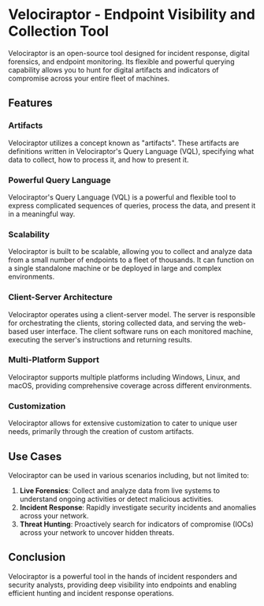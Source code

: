 # Velociraptor - Endpoint Visibility and Collection Tool

Velociraptor is an open-source tool designed for incident response, digital forensics, and endpoint monitoring. Its flexible and powerful querying capability allows you to hunt for digital artifacts and indicators of compromise across your entire fleet of machines.

## Features

### Artifacts

Velociraptor utilizes a concept known as "artifacts". These artifacts are definitions written in Velociraptor's Query Language (VQL), specifying what data to collect, how to process it, and how to present it. 

### Powerful Query Language

Velociraptor's Query Language (VQL) is a powerful and flexible tool to express complicated sequences of queries, process the data, and present it in a meaningful way. 

### Scalability

Velociraptor is built to be scalable, allowing you to collect and analyze data from a small number of endpoints to a fleet of thousands. It can function on a single standalone machine or be deployed in large and complex environments.

### Client-Server Architecture

Velociraptor operates using a client-server model. The server is responsible for orchestrating the clients, storing collected data, and serving the web-based user interface. The client software runs on each monitored machine, executing the server's instructions and returning results.

### Multi-Platform Support

Velociraptor supports multiple platforms including Windows, Linux, and macOS, providing comprehensive coverage across different environments.

### Customization

Velociraptor allows for extensive customization to cater to unique user needs, primarily through the creation of custom artifacts.

## Use Cases

Velociraptor can be used in various scenarios including, but not limited to:

1. **Live Forensics**: Collect and analyze data from live systems to understand ongoing activities or detect malicious activities.
2. **Incident Response**: Rapidly investigate security incidents and anomalies across your network.
3. **Threat Hunting**: Proactively search for indicators of compromise (IOCs) across your network to uncover hidden threats.

## Conclusion

Velociraptor is a powerful tool in the hands of incident responders and security analysts, providing deep visibility into endpoints and enabling efficient hunting and incident response operations.
